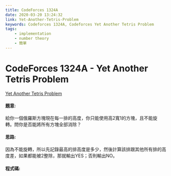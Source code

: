 ```yaml
---
title: CodeForces 1324A
date: 2020-03-20 13:24:32
link: Yet-Another-Tetris-Problem
keywords: Codeforces 1324A, Codeforces Yet Another Tetris Problem
tags:
    - implementation
    - number theory
    - 簡單
---
```

# CodeForces 1324A - Yet Another Tetris Problem
[Yet Another Tetris Problem](https://codeforces.com/problemset/problem/1324/A)


#### 題意:
給你一個俄羅斯方塊現在每一排的高度，你只能使用高2寬1的方塊，且不能旋轉。問你是否能將所有方塊全部消除？
<!-- more -->
#### 思路:
因為不能旋轉，所以先記錄最高的排高度是多少，然後計算該排跟其他所有排的高度差，如果都能被2整除，那就輸出YES；否則輸出NO。

#### 程式碼:
<script src="https://gist.github.com/Daviswww/42cc0cba34f5e3eb8bdf0709ec72f3d5.js"></script>